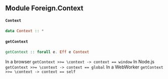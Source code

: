 ## Module Foreign.Context

#### `Context`

``` purescript
data Context :: *
```

#### `getContext`

``` purescript
getContext :: forall e. Eff e Context
```

In a browser
`getContext >>= \context -> context == window`
In Node.js
`getContext >>= \context -> context == global`
In a WebWorker
`getContext >>= \context -> context == self`


